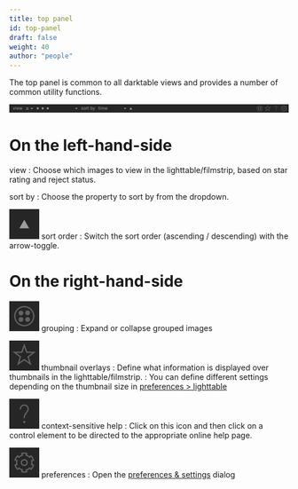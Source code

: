 ```yaml
---
title: top panel
id: top-panel
draft: false
weight: 40
author: "people"
---
```


The top panel is common to all darktable views and provides a number of common utility functions.

![top-panel](./top-panel/top-panel.png#w100)

# On the left-hand-side

view
: Choose which images to view in the lighttable/filmstrip, based on star rating and reject status.

sort by
: Choose the property to sort by from the dropdown.

![top-panel_sort-order icon](./top-panel/top-panel_sort-order.png) sort order
: Switch the sort order (ascending / descending) with the arrow-toggle.

# On the right-hand-side

![top panel_grouping icon](./top-panel/top-panel_grouping.png) grouping
: Expand or collapse grouped images

![top panel_overlays icon](./top-panel/top-panel_overlays.png) thumbnail overlays
: Define what information is displayed over thumbnails in the lighttable/filmstrip.
: You can define different settings depending on the thumbnail size in [preferences > lighttable](../../preferences-settings/lighttable.md)

![top panel_help icon](./top-panel/top-panel_help.png) context-sensitive help
: Click on this icon and then click on a control element to be directed to the appropriate online help page.

![top panel_preferences icon](./top-panel/top-panel_preferences.png) preferences
: Open the [preferences & settings](../../preferences-settings/_index.md) dialog

